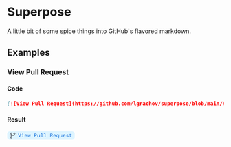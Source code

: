 # Superpose
A little bit of some spice things into GitHub's flavored markdown.
## Examples
### View Pull Request
#### Code
```md
[![View Pull Request](https://github.com/lgrachov/superpose/blob/main/ViewPull.png?raw=true)](https://github.com)
```
#### Result
[![View Pull Request](https://github.com/lgrachov/superpose/blob/main/ViewPull.png?raw=true)](https://github.com)
